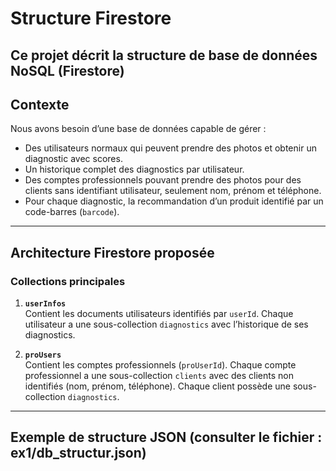 # Structure Firestore

Ce projet décrit la **structure de base de données NoSQL** (Firestore) 
---

## Contexte

Nous avons besoin d’une base de données capable de gérer :

- Des utilisateurs normaux qui peuvent prendre des photos et obtenir un diagnostic avec scores.
- Un historique complet des diagnostics par utilisateur.
- Des comptes professionnels pouvant prendre des photos pour des clients sans identifiant utilisateur, seulement nom, prénom et téléphone.
- Pour chaque diagnostic, la recommandation d’un produit identifié par un code-barres (`barcode`).

---

## Architecture Firestore proposée

### Collections principales

1. **`userInfos`**  
   Contient les documents utilisateurs identifiés par `userId`. Chaque utilisateur a une sous-collection `diagnostics` avec l’historique de ses diagnostics.

2. **`proUsers`**  
   Contient les comptes professionnels (`proUserId`). Chaque compte professionnel a une sous-collection `clients` avec des clients non identifiés (nom, prénom, téléphone). Chaque client possède une sous-collection `diagnostics`.

---

## Exemple de structure JSON (consulter le fichier : ex1/db_structur.json)

